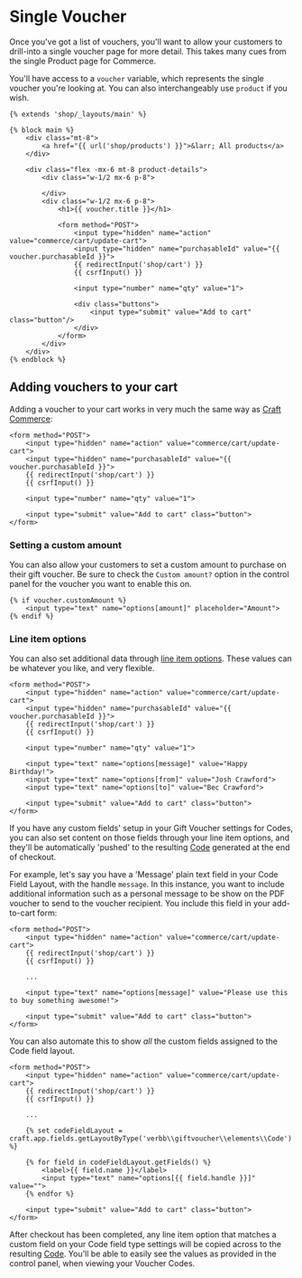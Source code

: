 # Single Voucher
Once you've got a list of vouchers, you'll want to allow your customers to drill-into a single voucher page for more detail. This takes many cues from the single Product page for Commerce.

You'll have access to a `voucher` variable, which represents the single voucher you're looking at. You can also interchangeably use `product` if you wish.

```twig
{% extends 'shop/_layouts/main' %}

{% block main %}
    <div class="mt-8">
        <a href="{{ url('shop/products') }}">&larr; All products</a>
    </div>

    <div class="flex -mx-6 mt-8 product-details">
        <div class="w-1/2 mx-6 p-8">

        </div>
        <div class="w-1/2 mx-6 p-8">
            <h1>{{ voucher.title }}</h1>

            <form method="POST">
                <input type="hidden" name="action" value="commerce/cart/update-cart">
                <input type="hidden" name="purchasableId" value="{{ voucher.purchasableId }}">
                {{ redirectInput('shop/cart') }}
                {{ csrfInput() }}

                <input type="number" name="qty" value="1">

                <div class="buttons">
                    <input type="submit" value="Add to cart" class="button"/>
                </div>
            </form>
        </div>
    </div>
{% endblock %}
```

## Adding vouchers to your cart
Adding a voucher to your cart works in very much the same way as [Craft Commerce](https://docs.craftcms.com/commerce/v3/adding-to-and-updating-the-cart.html):

```twig
<form method="POST">
    <input type="hidden" name="action" value="commerce/cart/update-cart">
    <input type="hidden" name="purchasableId" value="{{ voucher.purchasableId }}">
    {{ redirectInput('shop/cart') }}
    {{ csrfInput() }}

    <input type="number" name="qty" value="1">

    <input type="submit" value="Add to cart" class="button">
</form>
```

### Setting a custom amount
You can also allow your customers to set a custom amount to purchase on their gift voucher. Be sure to check the `Custom amount?` option in the control panel for the voucher you want to enable this on. 

```twig
{% if voucher.customAmount %}
    <input type="text" name="options[amount]" placeholder="Amount">
{% endif %}
```

### Line item options
You can also set additional data through [line item options](https://docs.craftcms.com/commerce/v3/adding-to-and-updating-the-cart.html#line-item-options-and-notes). These values can be whatever you like, and very flexible.

```twig
<form method="POST">
    <input type="hidden" name="action" value="commerce/cart/update-cart">
    <input type="hidden" name="purchasableId" value="{{ voucher.purchasableId }}">
    {{ redirectInput('shop/cart') }}
    {{ csrfInput() }}

    <input type="number" name="qty" value="1">

    <input type="text" name="options[message]" value="Happy Birthday!">
    <input type="text" name="options[from]" value="Josh Crawford">
    <input type="text" name="options[to]" value="Bec Crawford">

    <input type="submit" value="Add to cart" class="button">
</form>
```

If you have any custom fields' setup in your Gift Voucher settings for Codes, you can also set content on those fields through your line item options, and they'll be automatically 'pushed' to the resulting [Code](docs:developers/code) generated at the end of checkout.

For example, let's say you have a 'Message' plain text field in your Code Field Layout, with the handle `message`. In this instance, you want to include additional information such as a personal message to be show on the PDF voucher to send to the voucher recipient. You include this field in your add-to-cart form:

```twig
<form method="POST">
    <input type="hidden" name="action" value="commerce/cart/update-cart">
    {{ redirectInput('shop/cart') }}
    {{ csrfInput() }}

    ...

    <input type="text" name="options[message]" value="Please use this to buy something awesome!">

    <input type="submit" value="Add to cart" class="button">
</form>
```

You can also automate this to show _all_ the custom fields assigned to the Code field layout.

```twig
<form method="POST">
    <input type="hidden" name="action" value="commerce/cart/update-cart">
    {{ redirectInput('shop/cart') }}
    {{ csrfInput() }}

    ...

    {% set codeFieldLayout = craft.app.fields.getLayoutByType('verbb\\giftvoucher\\elements\\Code') %}

    {% for field in codeFieldLayout.getFields() %}
        <label>{{ field.name }}</label>
        <input type="text" name="options[{{ field.handle }}]" value="">
    {% endfor %}

    <input type="submit" value="Add to cart" class="button">
</form>
```

After checkout has been completed, any line item option that matches a custom field on your Code field type settings will be copied across to the resulting [Code](docs:developers/code). You'll be able to easily see the values as provided in the control panel, when viewing your Voucher Codes.


